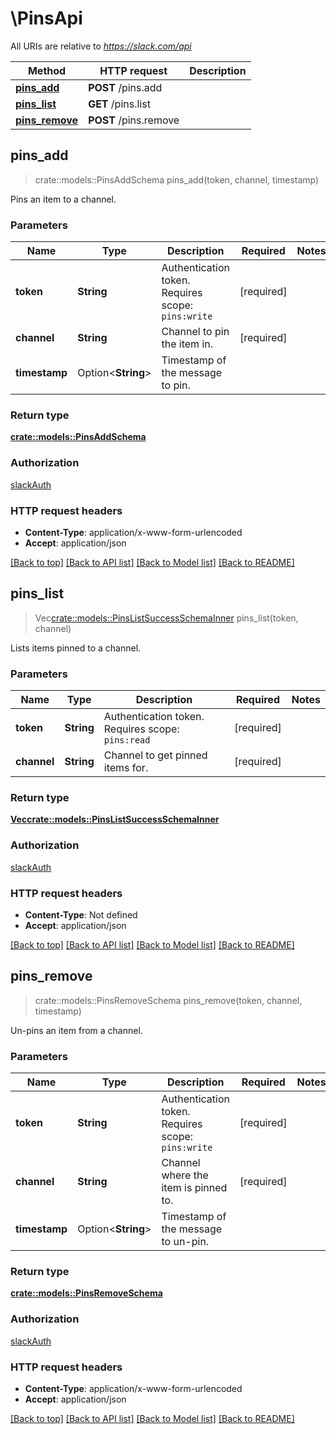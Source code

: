 # \PinsApi

All URIs are relative to *https://slack.com/api*

Method | HTTP request | Description
------------- | ------------- | -------------
[**pins_add**](PinsApi.md#pins_add) | **POST** /pins.add | 
[**pins_list**](PinsApi.md#pins_list) | **GET** /pins.list | 
[**pins_remove**](PinsApi.md#pins_remove) | **POST** /pins.remove | 



## pins_add

> crate::models::PinsAddSchema pins_add(token, channel, timestamp)


Pins an item to a channel.

### Parameters


Name | Type | Description  | Required | Notes
------------- | ------------- | ------------- | ------------- | -------------
**token** | **String** | Authentication token. Requires scope: `pins:write` | [required] |
**channel** | **String** | Channel to pin the item in. | [required] |
**timestamp** | Option<**String**> | Timestamp of the message to pin. |  |

### Return type

[**crate::models::PinsAddSchema**](pins_add_schema.md)

### Authorization

[slackAuth](../README.md#slackAuth)

### HTTP request headers

- **Content-Type**: application/x-www-form-urlencoded
- **Accept**: application/json

[[Back to top]](#) [[Back to API list]](../README.md#documentation-for-api-endpoints) [[Back to Model list]](../README.md#documentation-for-models) [[Back to README]](../README.md)


## pins_list

> Vec<crate::models::PinsListSuccessSchemaInner> pins_list(token, channel)


Lists items pinned to a channel.

### Parameters


Name | Type | Description  | Required | Notes
------------- | ------------- | ------------- | ------------- | -------------
**token** | **String** | Authentication token. Requires scope: `pins:read` | [required] |
**channel** | **String** | Channel to get pinned items for. | [required] |

### Return type

[**Vec<crate::models::PinsListSuccessSchemaInner>**](pins_list_success_schema_inner.md)

### Authorization

[slackAuth](../README.md#slackAuth)

### HTTP request headers

- **Content-Type**: Not defined
- **Accept**: application/json

[[Back to top]](#) [[Back to API list]](../README.md#documentation-for-api-endpoints) [[Back to Model list]](../README.md#documentation-for-models) [[Back to README]](../README.md)


## pins_remove

> crate::models::PinsRemoveSchema pins_remove(token, channel, timestamp)


Un-pins an item from a channel.

### Parameters


Name | Type | Description  | Required | Notes
------------- | ------------- | ------------- | ------------- | -------------
**token** | **String** | Authentication token. Requires scope: `pins:write` | [required] |
**channel** | **String** | Channel where the item is pinned to. | [required] |
**timestamp** | Option<**String**> | Timestamp of the message to un-pin. |  |

### Return type

[**crate::models::PinsRemoveSchema**](pins_remove_schema.md)

### Authorization

[slackAuth](../README.md#slackAuth)

### HTTP request headers

- **Content-Type**: application/x-www-form-urlencoded
- **Accept**: application/json

[[Back to top]](#) [[Back to API list]](../README.md#documentation-for-api-endpoints) [[Back to Model list]](../README.md#documentation-for-models) [[Back to README]](../README.md)

